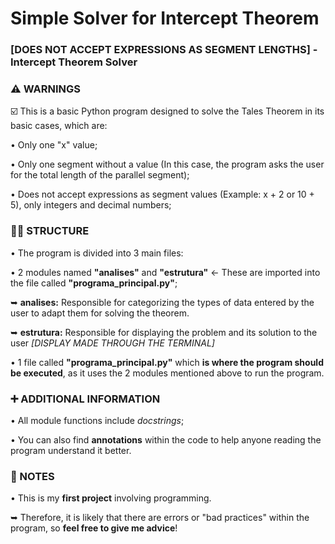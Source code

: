# Simple Solver for Intercept Theorem
### [DOES NOT ACCEPT EXPRESSIONS AS SEGMENT LENGTHS] - Intercept Theorem Solver

### ⚠️ WARNINGS
☑️ This is a basic Python program designed to solve the Tales Theorem in its basic cases, which are:  

• Only one "x" value;  

• Only one segment without a value (In this case, the program asks the user for the total length of the parallel segment);  

• Does not accept expressions as segment values (Example: x + 2 or 10 + 5), only integers and decimal numbers;  

### 👨‍💻 STRUCTURE
• The program is divided into 3 main files:  

• 2 modules named **"analises"** and **"estrutura"** <- These are imported into the file called **"programa_principal.py"**;  

  ➥ **analises:** Responsible for categorizing the types of data entered by the user to adapt them for solving the theorem.  
  
  ➥ **estrutura:** Responsible for displaying the problem and its solution to the user *[DISPLAY MADE THROUGH THE TERMINAL]*  

• 1 file called **"programa_principal.py"** which **is where the program should be executed**, as it uses the 2 modules mentioned above to run the program.  

### ➕ ADDITIONAL INFORMATION
• All module functions include *docstrings*;  

• You can also find **annotations** within the code to help anyone reading the program understand it better.  

### 🚨 NOTES
• This is my **first project** involving programming.  

  ➥ Therefore, it is likely that there are errors or "bad practices" within the program, so **feel free to give me advice**!  

